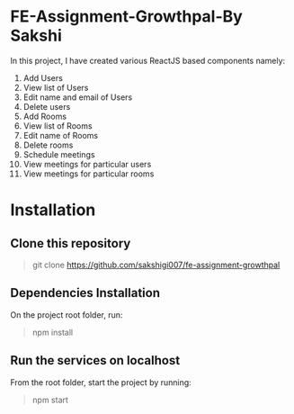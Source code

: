 # FE-Assignment-Growthpal-By Sakshi
In this project, I have created various ReactJS based components namely:
1. Add Users
2.  View list of Users
3. Edit name and email of Users
4. Delete users
5. Add Rooms
6. View list of Rooms
7. Edit name of Rooms
8. Delete rooms
9. Schedule meetings
10. View meetings for particular users
11. View meetings for particular rooms

# Installation

## Clone this repository
> git clone https://github.com/sakshigi007/fe-assignment-growthpal

## Dependencies Installation
On the project root folder, run:
> npm install

## Run the services on localhost
From the root folder, start the project by running:
> npm start
